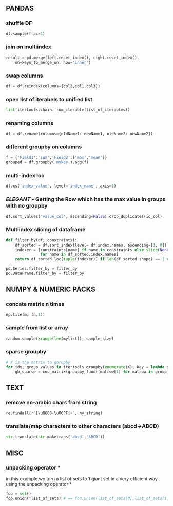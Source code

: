 
## PANDAS
### shuffle  DF
```python
df.sample(frac=1)
```
### join on multiindex
```python
result = pd.merge(left.reset_index(), right.reset_index(),
	on=keys_to_merge_on, how='inner')
```
### swap columns
```python
df = df.reindex(columns={col2,col1,col3})
```
### open list of iterabels to unified list
```python
list(itertools.chain.from_iterable(list_of_iterables))
```
### renaming columns
```python
df = df.rename(columns={oldName1: newName1, oldName2: newName2})
```
### different groupby on columns
 ```python
f = {'Field1':'sum','Field2':['max','mean']}
grouped = df.groupby('mykey').agg(f)
```
### multi-index loc
 ```python
df.xs('index_value', level='index_name', axis=1)
```
### *ELEGANT* - Getting the Row which has the max value in groups with no groupby
 ```python
df.sort_values('value_col', ascending=False).drop_duplicates(id_col)
```

### Multiindex slicing of dataframe
```python
def filter_by(df, constraints):
    df_sorted = df.sort_index(level= df.index.names, ascending=[1, 0])
    indexer = [constraints[name] if name in constraints else slice(None)
               for name in df_sorted.index.names]
    return df_sorted.loc[tuple(indexer)] if len(df_sorted.shape) == 1 else df_sorted.loc[tuple(indexer),]

pd.Series.filter_by = filter_by
pd.DataFrame.filter_by = filter_by
```

## NUMPY & NUMERIC PACKS
### concate matrix n times
```python 
np.tile(m, (n,1))
```
### sample from list or array
```python
random.sample(xrange(len(mylist)), sample_size)
```
### sparse groupby 
```python
# X is the matrix to gorupby
for idx, group_values in itertools.groupby(enumerate(X), key = lambda x: group_key[x[0]]):
	gb_sparse = coo_matrix(groupby_func([matrow[1] for matrow in group_values], axis = 0))
```


## TEXT
### remove no-arabic chars from string
```python
re.findall(r`[\u0600-\u06FF]+`, my_string)
```
### translate/map characters to other characters (abcd->ABCD)
```python
str.translate(str.maketrans('abcd','ABCD'))
```

## MISC
### unpacking operator *
in this example we turn a list of sets to 1 giant set in a very efficient way using the unpacking operator *
```python
foo = set()
foo.union(*list_of_sets) # == foo.union(list_of_sets[0],list_of_sets[1],...)
```
